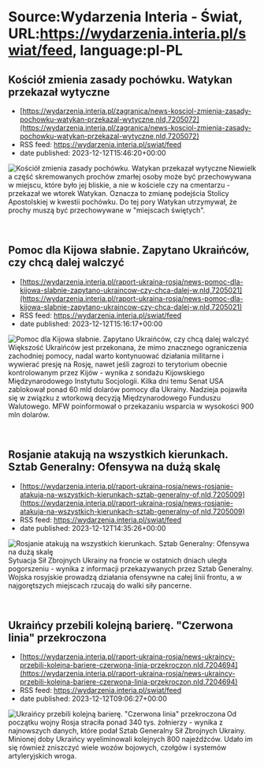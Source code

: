 # Source:Wydarzenia Interia - Świat, URL:https://wydarzenia.interia.pl/swiat/feed, language:pl-PL

## Kościół zmienia zasady pochówku. Watykan przekazał wytyczne
 - [https://wydarzenia.interia.pl/zagranica/news-kosciol-zmienia-zasady-pochowku-watykan-przekazal-wytyczne,nId,7205072](https://wydarzenia.interia.pl/zagranica/news-kosciol-zmienia-zasady-pochowku-watykan-przekazal-wytyczne,nId,7205072)
 - RSS feed: https://wydarzenia.interia.pl/swiat/feed
 - date published: 2023-12-12T15:46:20+00:00

<p><a href="https://wydarzenia.interia.pl/zagranica/news-kosciol-zmienia-zasady-pochowku-watykan-przekazal-wytyczne,nId,7205072"><img align="left" alt="Kościół zmienia zasady pochówku. Watykan przekazał wytyczne" src="https://i.iplsc.com/kosciol-zmienia-zasady-pochowku-watykan-przekazal-wytyczne/000I7JT76X9FFTUS-C321.jpg" /></a>Niewielka część skremowanych prochów zmarłej osoby może być przechowywana w miejscu, które było jej bliskie, a nie w kościele czy na cmentarzu - przekazał we wtorek Watykan. Oznacza to zmianę podejścia Stolicy Apostolskiej w kwestii pochówku. Do tej pory Watykan utrzymywał, że prochy muszą być przechowywane w &quot;miejscach świętych&quot;. </p><br clear="all" />

## Pomoc dla Kijowa słabnie. Zapytano Ukraińców, czy chcą dalej walczyć
 - [https://wydarzenia.interia.pl/raport-ukraina-rosja/news-pomoc-dla-kijowa-slabnie-zapytano-ukraincow-czy-chca-dalej-w,nId,7205021](https://wydarzenia.interia.pl/raport-ukraina-rosja/news-pomoc-dla-kijowa-slabnie-zapytano-ukraincow-czy-chca-dalej-w,nId,7205021)
 - RSS feed: https://wydarzenia.interia.pl/swiat/feed
 - date published: 2023-12-12T15:16:17+00:00

<p><a href="https://wydarzenia.interia.pl/raport-ukraina-rosja/news-pomoc-dla-kijowa-slabnie-zapytano-ukraincow-czy-chca-dalej-w,nId,7205021"><img align="left" alt="Pomoc dla Kijowa słabnie. Zapytano Ukraińców, czy chcą dalej walczyć" src="https://i.iplsc.com/pomoc-dla-kijowa-slabnie-zapytano-ukraincow-czy-chca-dalej-w/000I7JG35TP6OVGK-C321.jpg" /></a>Większość Ukraińców jest przekonana, że mimo znacznego ograniczenia zachodniej pomocy, nadal warto kontynuować działania militarne i wywierać presję na Rosję, nawet jeśli zagrozi to terytorium obecnie kontrolowanym przez Kijów - wynika z sondażu Kijowskiego Międzynarodowego Instytutu Socjologii. Kilka dni temu Senat USA zablokował ponad 60 mld dolarów pomocy dla Ukrainy. Nadzieja pojawiła się w związku z wtorkową decyzją Międzynarodowego Funduszu Walutowego. MFW poinformował o przekazaniu wsparcia w wysokości 900 mln dolarów.</p><br clear="all" />

## Rosjanie atakują na wszystkich kierunkach. Sztab Generalny: Ofensywa na dużą skalę
 - [https://wydarzenia.interia.pl/raport-ukraina-rosja/news-rosjanie-atakuja-na-wszystkich-kierunkach-sztab-generalny-of,nId,7205009](https://wydarzenia.interia.pl/raport-ukraina-rosja/news-rosjanie-atakuja-na-wszystkich-kierunkach-sztab-generalny-of,nId,7205009)
 - RSS feed: https://wydarzenia.interia.pl/swiat/feed
 - date published: 2023-12-12T14:35:26+00:00

<p><a href="https://wydarzenia.interia.pl/raport-ukraina-rosja/news-rosjanie-atakuja-na-wszystkich-kierunkach-sztab-generalny-of,nId,7205009"><img align="left" alt="Rosjanie atakują na wszystkich kierunkach. Sztab Generalny: Ofensywa na dużą skalę" src="https://i.iplsc.com/rosjanie-atakuja-na-wszystkich-kierunkach-sztab-generalny-of/000I7I9NRDJMKWX0-C321.jpg" /></a>Sytuacja Sił Zbrojnych Ukrainy na froncie w ostatnich dniach uległa pogorszeniu - wynika z informacji przekazywanych przez Sztab Generalny. Wojska rosyjskie prowadzą działania ofensywne na całej linii frontu, a w najgorętszych miejscach rzucają do walki siły pancerne.</p><br clear="all" />

## Ukraińcy przebili kolejną barierę. "Czerwona linia" przekroczona
 - [https://wydarzenia.interia.pl/raport-ukraina-rosja/news-ukraincy-przebili-kolejna-bariere-czerwona-linia-przekroczon,nId,7204694](https://wydarzenia.interia.pl/raport-ukraina-rosja/news-ukraincy-przebili-kolejna-bariere-czerwona-linia-przekroczon,nId,7204694)
 - RSS feed: https://wydarzenia.interia.pl/swiat/feed
 - date published: 2023-12-12T09:06:27+00:00

<p><a href="https://wydarzenia.interia.pl/raport-ukraina-rosja/news-ukraincy-przebili-kolejna-bariere-czerwona-linia-przekroczon,nId,7204694"><img align="left" alt="Ukraińcy przebili kolejną barierę. &quot;Czerwona linia&quot; przekroczona" src="https://i.iplsc.com/ukraincy-przebili-kolejna-bariere-czerwona-linia-przekroczon/000I7DHT9QYPN5RF-C321.jpg" /></a>Od początku wojny Rosja straciła ponad 340 tys. żołnierzy - wynika z najnowszych danych, które podał Sztab Generalny Sił Zbrojnych Ukrainy. Minionej doby Ukraińcy wyeliminowali kolejnych 800 najeźdźców. Udało im się również zniszczyć wiele wozów bojowych, czołgów i systemów artyleryjskich wroga.</p><br clear="all" />


